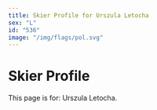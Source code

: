 ```yaml
---
title: Skier Profile for Urszula Letocha
sex: "L"
id: "536"
image: "/img/flags/pol.svg" 
---
```


# Skier Profile

This page is for: Urszula Letocha.
    